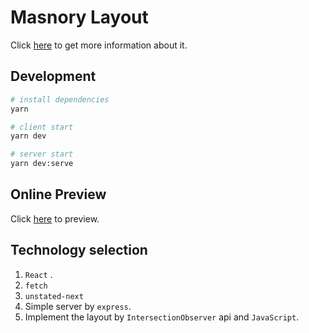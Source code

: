 # Masnory Layout

 Click [here](https://wiredcraft.gitbook.io/recruitment-test/) to get more information about it.

## Development

```sh
# install dependencies
yarn 

# client start
yarn dev

# server start
yarn dev:serve
```

## Online Preview

Click [here](http://119.3.125.72/) to preview.

## Technology selection

1. `React` .
2. `fetch`
3. `unstated-next`
4. Simple server by `express`.
5. Implement the layout by `IntersectionObserver` api and `JavaScript`.


